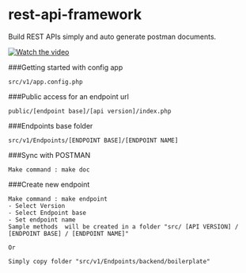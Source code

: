 # rest-api-framework
Build REST APIs simply and auto generate postman documents.

[![Watch the video](https://i9.ytimg.com/vi/rwcHwYOsU7U/mq2.jpg?sqp=CKyx5P8F&rs=AOn4CLB0vKkHgHECpdtgtXibSplO2iRdVA)](https://youtu.be/rwcHwYOsU7U)



###Getting started with config app 
```
src/v1/app.config.php
```

###Public access for an endpoint url
```
public/[endpoint base]/[api version]/index.php
```

###Endpoints base folder
```
src/v1/Endpoints/[ENDPOINT BASE]/[ENDPOINT NAME]
```

###Sync with POSTMAN 
```
Make command : make doc
```

###Create new endpoint
```
Make command : make endpoint
- Select Version
- Select Endpoint base
- Set endpoint name
Sample methods  will be created in a folder "src/ [API VERSION] / [ENDPOINT BASE] / [ENDPOINT NAME]"

Or

Simply copy folder "src/v1/Endpoints/backend/boilerplate"
```



